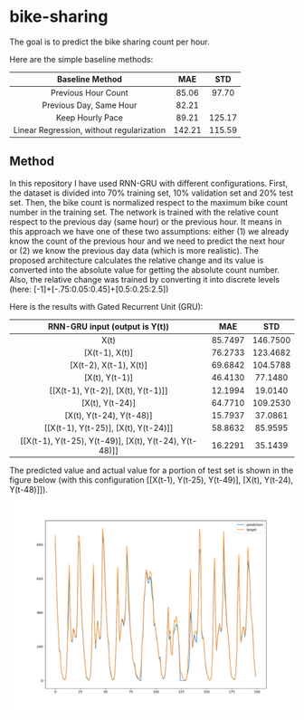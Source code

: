 # bike-sharing
The goal is to predict the bike sharing count per hour. 

Here are the simple baseline methods:

|              Baseline Method              |   MAE  |   STD  |
|:-----------------------------------------:|:------:|:------:|
|            Previous Hour Count            |  85.06 |  97.70 |
|          Previous Day, Same Hour          |  82.21 |        |
|              Keep Hourly Pace             | 89.21  | 125.17 |
| Linear Regression, without regularization | 142.21 | 115.59 |

## Method
In this repository I have used RNN-GRU with different configurations. First, the dataset is divided into 70% training set, 10% validation set and 20% test set. Then, the bike count is normalized respect to the maximum bike count number in the training set. The network is trained with the relative count respect to the previous day (same hour) or the previous hour. It means in this approach we have one of these two assumptions: either (1) we already know the count of the previous hour and we need to predict the next hour or (2) we know the previous day data (which is more realistic). The proposed architecture calculates the relative change and its value is converted into the absolute value for getting the absolute count number. Also, the relative change was trained by converting it into discrete levels (here: [-1]+[-.75:0.05:0.45]+[0.5:0.25:2.5])
 
Here is the results with Gated Recurrent Unit (GRU): 

|             RNN-GRU input (output is Y(t))             |    MAE   |    STD   |
|:------------------------------------------------------:|:--------:|:--------:|
|                          X(t)                          |  85.7497 | 146.7500 |
|                     [X(t-1), X(t)]                     | 76.2733  | 123.4682 |
|                 [X(t-2), X(t-1), X(t)]                 |  69.6842 | 104.5788 |
|                     [X(t), Y(t-1)]                     |  46.4130 |  77.1480 |
|           [[X(t-1), Y(t-2)], [X(t), Y(t-1)]]           |  12.1994 |  19.0140 |
|                     [X(t), Y(t-24)]                    |  64.7710 | 109.2530 |
|                [X(t), Y(t-24), Y(t-48)]                | 15.7937  |  37.0861 |
|          [[X(t-1), Y(t-25)], [X(t), Y(t-24)]]          |  58.8632 |  85.9595 |
| [[X(t-1), Y(t-25), Y(t-49)], [X(t), Y(t-24), Y(t-48)]] |  16.2291 |  35.1439 |

The predicted value and actual value for a portion of test set is shown in the figure below (with this configuration
[[X(t-1), Y(t-25), Y(t-49)], [X(t), Y(t-24), Y(t-48)]]).
![result](Figure_1.png)
